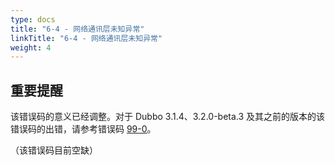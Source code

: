 ```yaml
---
type: docs
title: "6-4 - 网络通讯层未知异常"
linkTitle: "6-4 - 网络通讯层未知异常"
weight: 4
---
```


## 重要提醒
该错误码的意义已经调整。对于 Dubbo 3.1.4、3.2.0-beta.3 及其之前的版本的该错误码的出错，请参考错误码 [99-0](/zh/docs3-v2/java-sdk/faq/99/0/)。

（该错误码目前空缺）

<p style="margin-top: 3rem;"> </p>
